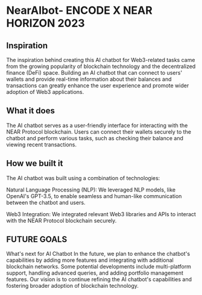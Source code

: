 # NearAIbot- ENCODE X NEAR HORIZON 2023


## Inspiration
The inspiration behind creating this AI chatbot for Web3-related tasks came from the growing popularity of blockchain technology and the decentralized finance (DeFi) space. Building an AI chatbot that can connect to users' wallets and provide real-time information about their balances and transactions can greatly enhance the user experience and promote wider adoption of Web3 applications.

## What it does
The AI chatbot serves as a user-friendly interface for interacting with the NEAR Protocol blockchain. Users can connect their wallets securely to the chatbot and perform various tasks, such as checking their balance and viewing recent transactions.

## How we built it
The AI chatbot was built using a combination of technologies:

Natural Language Processing (NLP): We leveraged NLP models, like OpenAI's GPT-3.5, to enable seamless and human-like communication between the chatbot and users.

Web3 Integration: We integrated relevant Web3 libraries and APIs to interact with the NEAR Protocol blockchain securely.

## FUTURE GOALS 

What's next for AI Chatbot
In the future, we plan to enhance the chatbot's capabilities by adding more features and integrating with additional blockchain networks. Some potential developments include multi-platform support, handling advanced queries, and adding portfolio management features. Our vision is to continue refining the AI chatbot's capabilities and fostering broader adoption of blockchain technology.
